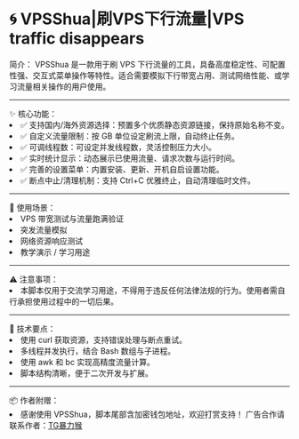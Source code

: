# 🌀 VPSShua|刷VPS下行流量|VPS traffic disappears

简介：
VPSShua 是一款用于刷 VPS 下行流量的工具，具备高度稳定性、可配置性强、交互式菜单操作等特性。适合需要模拟下行带宽占用、测试网络性能、或学习流量相关操作的用户使用。
<hr/>
✨ 核心功能：
<ui>
<li>✅ 支持国内/海外资源选择：预置多个优质静态资源链接，保持原始名称不变。</li>
<li>✅ 自定义流量限制：按 GB 单位设定刷流上限，自动终止任务。</li>
<li>✅ 可调线程数：可设定并发线程数，灵活控制压力大小。</li>
<li>✅ 实时统计显示：动态展示已使用流量、请求次数与运行时间。</li>
<li>✅ 完善的设置菜单：内置安装、更新、开机自启设置功能。</li>
<li>✅ 断点中止/清理机制：支持 Ctrl+C 优雅终止，自动清理临时文件。</li>
</ui>
<hr/>
🚀 使用场景：
<ui>
<li>VPS 带宽测试与流量跑满验证</li>
<li>突发流量模拟</li>
<li>网络资源响应测试</li>
<li>教学演示 / 学习用途</li>
</ui>
<hr/>
⚠️ 注意事项：
<ui>
<li>本脚本仅用于交流学习用途，不得用于违反任何法律法规的行为。使用者需自行承担使用过程中的一切后果。</li>
</ui>
<hr/>
🧠 技术要点：
<ui>
<li>使用 curl 获取资源，支持错误处理与断点重试。</li>
<li>多线程并发执行，结合 Bash 数组与子进程。</li>
<li>使用 awk 和 bc 实现高精度流量计算。</li>
<li>脚本结构清晰，便于二次开发与扩展。</li>
</ui>
<hr/>
📦 作者附赠：
<ui>
<li>感谢使用 VPSShua，脚本尾部含加密钱包地址，欢迎打赏支持！
广告合作请联系作者：<a href="//t.me/baolihou" target="_blank">TG暴力猴</a></li>
</ui>
